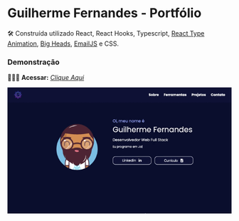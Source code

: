 # Guilherme Fernandes - Portfólio

🛠 Construída utilizado React, React Hooks, Typescript, [React Type Animation](https://www.npmjs.com/package/react-type-animation), [Big Heads](https://bigheads.io), [EmailJS](https://www.emailjs.com) e CSS.


### Demonstração

👨🏻‍💻 **Acessar:** _[Clique Aqui](https://guilherme-ac-fernandes.vercel.app)_

<p align="center">
  <img src="https://github.com/guilherme-ac-fernandes/gf-portfolio/blob/main/demo/portfolio.gif" alt="Portfolio - Demostração"/>
</p>

